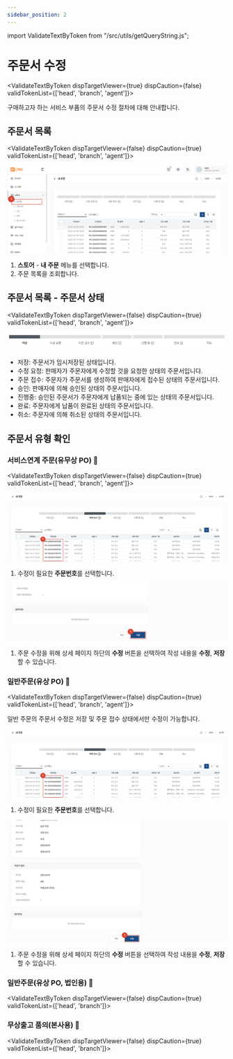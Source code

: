```yaml
---
sidebar_position: 2
---
```


import ValidateTextByToken from "/src/utils/getQueryString.js";

# 주문서 수정

<ValidateTextByToken dispTargetViewer={true} dispCaution={false} validTokenList={['head', 'branch', 'agent']}>

구매하고자 하는 서비스 부품의 주문서 수정 절차에 대해 안내합니다.

</ValidateTextByToken>

## 주문서 목록

<ValidateTextByToken dispTargetViewer={false} dispCaution={true} validTokenList={['head', 'branch', 'agent']}>

![001](./img/001.png)

1. **스토어** - **내 주문** 메뉴를 선택합니다.
1. 주문 목록을 조회합니다.

</ValidateTextByToken>

## 주문서 목록 - 주문서 상태

<ValidateTextByToken dispTargetViewer={false} dispCaution={true} validTokenList={['head', 'branch', 'agent']}>

![010](./img/010.png)

- 저장: 주문서가 임시저장된 상태입니다.
- 수정 요청: 판매자가 주문자에게 수정할 것을 요청한 상태의 주문서입니다.
- 주문 접수: 주문자가 주문서를 생성하여 판매자에게 접수된 상태의 주문서입니다.
- 승인: 판매자에 의해 승인된 상태의 주문서입니다.
- 진행중: 승인된 주문서가 주문자에게 납품되는 중에 있는 상태의 주문서입니다.
- 완료: 주문자에게 납품이 완료된 상태의 주문서입니다.
- 취소: 주문자에 의해 취소된 상태의 주문서입니다.

</ValidateTextByToken>

## 주문서 유형 확인

### 서비스연계 주문(유무상 PO) 🚧

<ValidateTextByToken dispTargetViewer={false} dispCaution={true} validTokenList={['head', 'branch', 'agent']}>

![047](./img/047.png)
1. 수정이 필요한 **주문번호**를 선택합니다.

![048](./img/048.png)
1. 주문 수정을 위해 상세 페이지 하단의 **수정** 버튼을 선택하여 작성 내용을 **수정**, **저장** 할 수 있습니다. 

</ValidateTextByToken>

### 일반주문(유상 PO) 🚧

<ValidateTextByToken dispTargetViewer={false} dispCaution={true} validTokenList={['head', 'branch', 'agent']}>

일반 주문의 주문서 수정은 저장 및 주문 접수 상태에서만 수정이 가능합니다. 

![047](./img/047.png)
1. 수정이 필요한 **주문번호**를 선택합니다.

![049](./img/049.png)
1. 주문 수정을 위해 상세 페이지 하단의 **수정** 버튼을 선택하여 작성 내용을 **수정**, **저장** 할 수 있습니다. 

</ValidateTextByToken>

### 일반주문(유상 PO, 법인용) 🚧

<ValidateTextByToken dispTargetViewer={false} dispCaution={true} validTokenList={['head', 'branch']}>

</ValidateTextByToken>

### 무상출고 품의(본사용) 🚧

<ValidateTextByToken dispTargetViewer={false} dispCaution={true} validTokenList={['head', 'branch']}>

</ValidateTextByToken>
